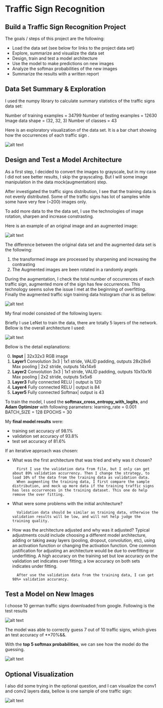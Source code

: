 Traffic Sign Recognition
=

Build a Traffic Sign Recognition Project
-

The goals / steps of this project are the following:

* Load the data set (see below for links to the project data set)
* Explore, summarize and visualize the data set
* Design, train and test a model architecture
* Use the model to make predictions on new images
* Analyze the softmax probabilities of the new images
* Summarize the results with a written report




[image1]: ./test-results/visulization.png "Visualization"
[image2]: ./test-results/top5.png "Top 5 Softmax"
[image3]: ./test-results/prediction.png "Prediction"
[image4]: ./test-results/post-augmentation-histogram.png "post augmentation histogram"
[image5]: ./test-results/y-class-histogram.png "Y class histogram"
[image6]: ./test-results/augmentaion-compare.png "Augmentation compare"
[image7]: ./test-results/LeNet.png "LeNet"


Data Set Summary & Exploration
-

I used the numpy library to calculate summary statistics of the traffic
signs data set:

Number of training examples = 34799
Number of testing examples = 12630
Image data shape = (32, 32, 3)
Number of classes = 43



Here is an exploratory visualization of the data set. It is a bar chart showing how the occurrences of each traffic sign .

![alt text][image5]

Design and Test a Model Architecture
-


As a first step, I decided to convert the images to grayscale, but in my case I did not see better results, I skip the grayscaling. But I will some image manipulation in the data mock(augmentation) step.

After investigated the traffic signs distribution, I see that the training data is not evenly distributed. Some of the traffic signs has lot of samples while some have very few (~200) images only.

To add more data to the the data set, I use the technologies of image rotation, sharpen and increase constrasting.

Here is an example of an original image and an augmented image:

![alt text][image6]

The difference between the original data set and the augmented data set is the following:

1. the transformed image are processed by sharpening and increasing the contrasting
2. The Augmented images are been rotated in a randomly angels

During the augmentation, I check the total number of occurrences of each traffic sign, augmented more of the sign has few occurrences. This technology seems solve the issue I met at the beginning of overfitting.
Finally the augmented traffic sign training data histogram char is as bellow:

![alt text][image4]



My final model consisted of the following layers:

Briefly I use LeNet to train the data, there are totally 5 layers of the network. Bellow is the overall architecture I used:

![alt text][image7]


Bellow is the detail explanations:

        
0. **Input**         		| 32x32x3 RGB image   							
1. **Layer1**
 Convolution 3x3     	| 1x1 stride, VALID padding, outputs 28x28x6 	
 Max pooling	      	| 2x2 stride,  outputs 14x14x6				    
2. **Layer2**
 Convolution 3x3	    | 1x1 stride, VALID padding, outputs 10x10x16   
 Max pooling	      	| 2x2 stride,  outputs 5x5x6				    
3. **Layer3**
 Fully connected RELU  | output is 120     			  			    
4. **Layer4**
 Fully connected RELU  | output is 84     		    	  			    
5. **Layer5**
 Fully connected Softmax| output is 43									



To train the model, I used the **softmax_cross_entropy_with_logits**, and **Adam Optimizer** with following parameters:
        learning_rate = 0.001
        BATCH_SIZE = 128
        EPOCHS = 30


My **final model results** were:
* training set accuracy of 98.1%
* validation set accuracy of 93.8%
* test set accuracy of 81.6%

If an iterative approach was chosen:
* What was the first architecture that was tried and why was it chosen?
    
        First I use the validation data from file, but I only can get about 89% validation accurrency. Then I change the strategy, to load 10% of the data from the training data as validation data.
        When augmenting the training data, I first compare the sample distribution, and mock up more data if the training traffic signs has less occurrences in the training dataset. This one do help remove the over fitting.


* What were some problems with the initial architecture?

        Validation data should be similar as training data, otherwise the validation results will be low, and will not help judge the training quality.

* How was the architecture adjusted and why was it adjusted? Typical adjustments could include choosing a different model architecture, adding or taking away layers (pooling, dropout, convolution, etc), using an activation function or changing the activation function. One common justification for adjusting an architecture would be due to overfitting or underfitting. A high accuracy on the training set but low accuracy on the validation set indicates over fitting; a low accuracy on both sets indicates under fitting.

        After use the validation data from the training data, I can get 98%+ validation accurancy.


 

Test a Model on New Images
-

I choose 10 german traffic signs downloaded from google. Following is the test results

![alt text][image3]


The model was able to correctly guess 7 out of 10 traffic signs, which gives an test accuracy of **70%&&. 



With the **top 5 softmax probabilities**, we can see how the model do the guessing. 

![alt text][image2]


Optional Visualization
-

I also did some trying in the optional question, and I can visualize the conv1 and conv2 layers data, bellow is one sample of one traffic sign:

![alt text][image1]

